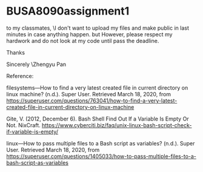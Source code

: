 # BUSA8090assignment1
to my classmates, 
\\I don't want to upload my files and make public in last minutes in case anything happen. but However, please respect my hardwork and do not look at my code until pass the deadline. 

Thanks 

Sincerely
\\Zhengyu Pan







Reference:

filesystems—How to find a very latest created file in current directory on linux machine? (n.d.). Super User.
Retrieved March 18, 2020, 
from https://superuser.com/questions/763041/how-to-find-a-very-latest-created-file-in-current-directory-on-linux-machine

Gite, V. (2012, December 6). Bash Shell Find Out If a Variable Is Empty Or Not. NixCraft. 
https://www.cyberciti.biz/faq/unix-linux-bash-script-check-if-variable-is-empty/

linux—How to pass multiple files to a Bash script as variables? (n.d.). Super User. Retrieved March 18, 2020, from
https://superuser.com/questions/1405033/how-to-pass-multiple-files-to-a-bash-script-as-variables

